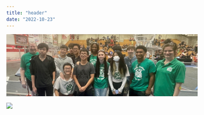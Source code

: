 ```yaml
---
title: "header"
date: "2022-10-23"
---
```


![](images/img_0936-2.jpeg)

![](https://team50458.files.wordpress.com/2022/10/team_banner_logo_green.png?w=1024)
